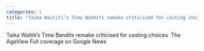 ```yaml
---
categories: i
title: "Taika Waititi’s Time Bandits remake criticised for casting choices  The Age"
---
```

Taika Waititi’s Time Bandits remake criticised for casting choices&nbsp;&nbsp;The AgeView Full coverage on Google News